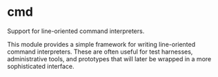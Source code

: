 # cmd
Support for line-oriented command interpreters.

This module provides a simple framework for writing line-oriented command interpreters. These are often useful for test harnesses, administrative tools, and prototypes that will later be wrapped in a more sophisticated interface.